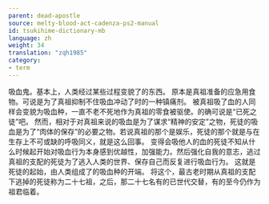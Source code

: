 ```yaml
---
parent: dead-apostle
source: melty-blood-act-cadenza-ps2-manual
id: tsukihime-dictionary-mb
language: zh
weight: 34
translation: "zqh1985"
category:
- term
---
```


吸血鬼。基本上，人类经过某些过程变貌了的东西。
原本是真祖准备的应急用食物。可说是为了真祖抑制不住吸血冲动了时的一种镇痛剂。
被真祖吸了血的人同样会变貌为吸血种，一直不老不死地作为真祖的零食被驱使。的确可说是“已死之徒”吧。
然而，相对于对真祖来说的吸血是为了谋求“精神的安定”之物，死徒的吸血是为了“肉体的保存”的必要之物。若说真祖的那个是娱乐，死徒的那个就是与在生存上不可或缺的呼吸同义，就是这么回事。
变得会吸他人的血的死徒不知从什么时候起开始对吸血行为本身感到优越性，加强能力。然后强化自我的意志，逃过真祖的支配的死徒为了逃入人类的世界、保存自己而反复进行吸血行为。
这就是死徒的起始，由人类组成了的吸血种的开端。
将这个，最古老时期从真祖的支配下逃掉的死徒称为二十七祖，之后，那二十七名有的已世代交替，有的至今仍作为祖君临着。
